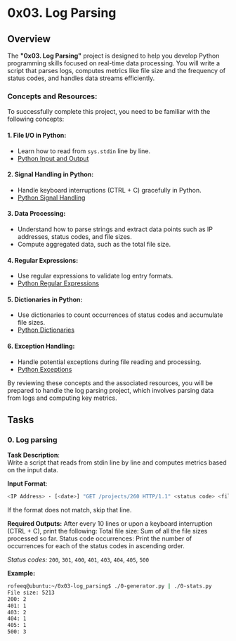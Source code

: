 # 0x03. Log Parsing

## Overview
The **"0x03. Log Parsing"** project is designed to help you develop Python programming skills focused on real-time data processing. You will write a script that parses logs, computes metrics like file size and the frequency of status codes, and handles data streams efficiently.

### Concepts and Resources:
To successfully complete this project, you need to be familiar with the following concepts:

#### 1. File I/O in Python:
- Learn how to read from `sys.stdin` line by line.
- [Python Input and Output](https://docs.python.org/3/tutorial/inputoutput.html)

#### 2. Signal Handling in Python:
- Handle keyboard interruptions (CTRL + C) gracefully in Python.
- [Python Signal Handling](https://docs.python.org/3/library/signal.html)

#### 3. Data Processing:
- Understand how to parse strings and extract data points such as IP addresses, status codes, and file sizes.
- Compute aggregated data, such as the total file size.

#### 4. Regular Expressions:
- Use regular expressions to validate log entry formats.
- [Python Regular Expressions](https://docs.python.org/3/library/re.html)

#### 5. Dictionaries in Python:
- Use dictionaries to count occurrences of status codes and accumulate file sizes.
- [Python Dictionaries](https://docs.python.org/3/tutorial/datastructures.html#dictionaries)

#### 6. Exception Handling:
- Handle potential exceptions during file reading and processing.
- [Python Exceptions](https://docs.python.org/3/tutorial/errors.html)

By reviewing these concepts and the associated resources, you will be prepared to handle the log parsing project, which involves parsing data from logs and computing key metrics.

## Tasks

### 0. Log parsing

**Task Description**:  
Write a script that reads from stdin line by line and computes metrics based on the input data.

**Input Format**:
```bash
<IP Address> - [<date>] "GET /projects/260 HTTP/1.1" <status code> <file size>
```

If the format does not match, skip that line.

**Required Outputs:**
After every 10 lines or upon a keyboard interruption (CTRL + C), print the following:
Total file size: Sum of all the file sizes processed so far.
Status code occurrences: Print the number of occurrences for each of the status codes in ascending order.  

*Status codes:*
`200`, `301`, `400`, `401`, `403`, `404`, `405`, `500`

**Example:**
```bash
rofeeq@ubuntu:~/0x03-log_parsing$ ./0-generator.py | ./0-stats.py 
File size: 5213
200: 2
401: 1
403: 2
404: 1
405: 1
500: 3
```
